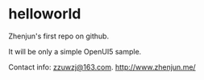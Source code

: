 helloworld
==========

Zhenjun's first repo on github.

It will be only a simple OpenUI5 sample.


Contact info:
zzuwzj@163.com.
http://www.zhenjun.me/
